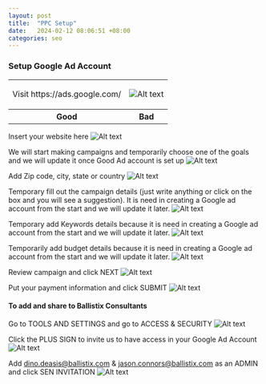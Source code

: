 ```yaml
---
layout: post
title:  "PPC Setup"
date:   2024-02-12 08:06:51 +08:00
categories: seo
---
```


### Setup Google Ad Account


<table>
<tr>
<td>
Visit https://ads.google.com/ 
</td>
<td>

![Alt text](https://s3.us-east-1.amazonaws.com/static2.ballistixmail.com/ballistix/github/2024-02-12-ppc-setup/01.png "Setup Google Ad Account ")

</td>
</tr>


<tr>
<th> Good </th>
<th> Bad </th>
</tr>


</table>






Insert your website here
 ![Alt text](https://s3.us-east-1.amazonaws.com/static2.ballistixmail.com/ballistix/github/2024-02-12-ppc-setup/02.png "Insert your website here")

We will start making campaigns and temporarily choose one of the goals and we will update it once Good Ad account is set up
  ![Alt text](https://s3.us-east-1.amazonaws.com/static2.ballistixmail.com/ballistix/github/2024-02-12-ppc-setup/03.png "Insert your website here")

Add Zip code, city, state or country
  ![Alt text](https://s3.us-east-1.amazonaws.com/static2.ballistixmail.com/ballistix/github/2024-02-12-ppc-setup/04.png "Insert your website here")

Temporary fill out the campaign details (just write anything or click on the box and you will see a suggestion).
It is need in creating a Google ad account from the start and we will update it later.
 ![Alt text](https://s3.us-east-1.amazonaws.com/static2.ballistixmail.com/ballistix/github/2024-02-12-ppc-setup/05.png "Insert your website here")

Temporary add Keywords details because it is need in creating a Google ad account from the start and we will update it later.
![Alt text](https://s3.us-east-1.amazonaws.com/static2.ballistixmail.com/ballistix/github/2024-02-12-ppc-setup/06.png "Insert your website here")

Temporarily add budget details because it is need in creating a Google ad account from the start and we will update it later.
![Alt text](https://s3.us-east-1.amazonaws.com/static2.ballistixmail.com/ballistix/github/2024-02-12-ppc-setup/07.png "Insert your website here")

Review campaign and click NEXT
![Alt text](https://s3.us-east-1.amazonaws.com/static2.ballistixmail.com/ballistix/github/2024-02-12-ppc-setup/08.png "Insert your website here")

Put your payment information and click SUBMIT
![Alt text](https://s3.us-east-1.amazonaws.com/static2.ballistixmail.com/ballistix/github/2024-02-12-ppc-setup/09.png "Insert your website here")

#### To add and share to Ballistix Consultants
Go to TOOLS AND SETTINGS and go to ACCESS & SECURITY
![Alt text](https://s3.us-east-1.amazonaws.com/static2.ballistixmail.com/ballistix/github/2024-02-12-ppc-setup/10.png "Insert your website here")

Click the PLUS SIGN to invite us to have access in your Google Ad Account
![Alt text](https://s3.us-east-1.amazonaws.com/static2.ballistixmail.com/ballistix/github/2024-02-12-ppc-setup/11.png "Insert your website here")

Add dino.deasis@ballistix.com & jason.connors@ballistix.com as an ADMIN and click SEN INVITATION
![Alt text](https://s3.us-east-1.amazonaws.com/static2.ballistixmail.com/ballistix/github/2024-02-12-ppc-setup/12.png "Insert your website here")

